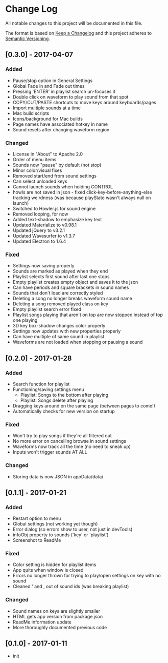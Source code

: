 # Change Log
All notable changes to this project will be documented in this file.

The format is based on [Keep a Changelog](http://keepachangelog.com/)
and this project adheres to [Semantic Versioning](http://semver.org/).

## [0.3.0] - 2017-04-07
### Added
- Pause/stop option in General Settings
- Global Fade in and Fade out times
- Pressing 'ENTER' in playlist search un-focuses it
- Double click on waveform to play sound from that spot
- COPY/CUT/PASTE shortcuts to move keys around keyboards/pages
- Import multiple sounds at a time
- Mac build scripts
- Icons/background for Mac builds
- Page names have associated hotkey in name
- Sound resets after changing waveform region

### Changed
- License in "About" to Apache 2.0
- Order of menu items
- Sounds now "pause" by default (not stop)
- Minor color/visual fixes
- Removed start/end from sound settings
- Can select unloaded keys
- Cannot launch sounds when holding CONTROL
- howls are not saved in json - fixed click-key-before-anything-else tracking weirdness (was because playState wasn't always null on launch)
- Switched to Howler.js for sound engine
- Removed looping, for now
- Added text-shadow to emphasize key text
- Updated Materialize to v0.98.1
- Updated jQuery to v3.2.1
- Updated Wavesurfer to v1.3.7
- Updated Electron to 1.6.4

### Fixed
- Settings now saving properly
- Sounds are marked as played when they end
- Playlist selects first sound after last one stops
- Empty playlist creates empty object and saves it to the json
- Can have periods and square brackets in sound names
- Sounds that don't load are correctly styled
- Deleting a song no longer breaks waveform sound name
- Deleting a song removed played class on key
- Empty playlist search error fixed
- Playlist songs playing that aren't on top are now stopped instead of top one playing
- 3D key box-shadow changes color properly
- Settings now updates with new properties properly
- Can have multiple of same sound in playlist
- Waveforms are not loaded when stopping or pausing a sound

## [0.2.0] - 2017-01-28
### Added
- Search function for playlist
- Functioning/saving settings menu
    * Playlist: Songs to the bottom after playing
    * Playlist: Songs delete after playing
- Dragging keys around on the same page (between pages to come!)
- Automatically checks for new version on startup

### Fixed
- Won't try to play songs if they're all filtered out
- No more error on cancelling browse in sound settings
- Waveforms now track all the time (no need to sneak up)
- Inputs won't trigger sounds AT ALL

### Changed
- Storing data is now JSON in appData/data/

## [0.1.1] - 2017-01-21
### Added
- Restart option to menu
- Global settings (not working yet though)
- Error dialog (so errors show to user, not just in devTools)
- infoObj property to sounds ('key' or 'playlist')
- Screenshot to ReadMe

### Fixed
- Color setting is hidden for playlist items
- App quits when window is closed
- Errors no longer thrown for trying to play/open settings on key with no sound
- Cleaned ' and , out of sound ids (was breaking playlist)

### Changed
- Sound names on keys are slightly smaller
- HTML gets app version from package.json
- ReadMe information update
- More thoroughly documented previous code

## [0.1.0] - 2017-01-11
- init

